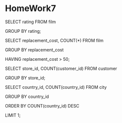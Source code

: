 # HomeWork7


SELECT rating FROM film

GROUP BY rating;


SELECT replacement_cost, COUNT(*) FROM film

GROUP BY replacement_cost

HAVING replacement_cost > 50;

SELECT store_id, COUNT(customer_id) FROM customer

GROUP BY store_id;


SELECT country_id, COUNT(country_id) FROM city

GROUP BY country_id

ORDER BY COUNT(country_id) DESC

LIMIT 1;
